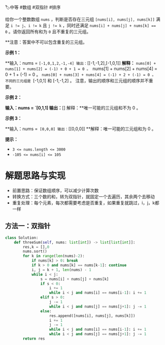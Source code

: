 🏷中等 #数组 #双指针 #排序 

给你一个整数数组 `nums` ，判断是否存在三元组 `[nums[i], nums[j], nums[k]]` 满足 `i != j`、`i != k` 且 `j != k` ，同时还满足 `nums[i] + nums[j] + nums[k] == 0` 。请你返回所有和为 `0` 且不重复的三元组。

**注意：答案中不可以包含重复的三元组。

**示例 1：**

**输入：nums = `[-1,0,1,2,-1,-4]
输出：`[[-1,-1,2],[-1,0,1]]
**解释：**
`nums[0] + nums[1] + nums[2] = (-1) + 0 + 1 = 0 。
`nums[1] + nums[2] + nums[4] = 0 + 1 + (-1) = 0 。
`nums[0] + nums[3] + nums[4] = (-1) + 2 + (-1) = 0 。
不同的三元组是 `[-1,0,1] 和 [-1,-1,2] 。
注意，输出的顺序和三元组的顺序并不重要。

**示例 2：**

**输入：nums = `[0,1,1]
输出：**[]
解释：**唯一可能的三元组和不为 0 。

**示例 3：**

**输入：nums =` [0,0,0]
输出：`[[0,0,0]]
**解释：唯一可能的三元组和为 0 。

**提示：**

- `3 <= nums.length <= 3000`
- `-105 <= nums[i] <= 105`


# 解题思路与实现

- 前置思路：保证数组顺序，可以减少计算次数
- 转换方式：三个数的和，转为双指针，就固定一个去遍历，其余两个去移动
- 重复处理：每个元素，每次都需要考虑是否重复，如果重复就跳过，i，j，k都一样

## 方法一：双指针

```python
class Solution:
    def threeSum(self, nums: list[int]) -> list[list[int]]:
        res,k = [],0
        nums.sort()
        for k in range(len(nums)-2):
            if nums[k] > 0: break
            if k > 0 and nums[k] == nums[k-1]: continue
            i, j = k + 1, len(nums) - 1
            while i < j:
                s = nums[i] + nums[j] + nums[k]
                if s < 0:
                    i += 1
                    while i < j and nums[i] == nums[i-1]: i += 1
                elif s > 0:
                    j -= 1
                    while i < j and nums[j] == nums[j+1]: j -= 1
                else:
                    res.append([nums[i], nums[j], nums[k]])
                    i += 1
                    j -= 1
                    while i < j and nums[i] == nums[i-1]: i += 1
                    while i < j and nums[j] == nums[j+1]: j -= 1
        return res
```